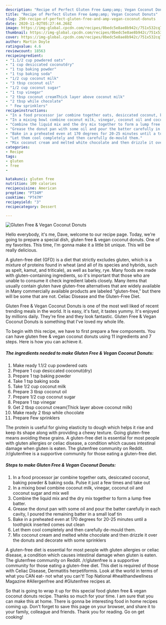 ```yaml
---
description: "Recipe of Perfect Gluten Free &amp;amp; Vegan Coconut Donuts"
title: "Recipe of Perfect Gluten Free &amp;amp; Vegan Coconut Donuts"
slug: 290-recipe-of-perfect-gluten-free-and-amp-vegan-coconut-donuts
date: 2020-11-02T05:27:44.268Z
image: https://img-global.cpcdn.com/recipes/0bedc5e8ae8b942c/751x532cq70/gluten-free-vegan-coconut-donuts-recipe-main-photo.jpg
thumbnail: https://img-global.cpcdn.com/recipes/0bedc5e8ae8b942c/751x532cq70/gluten-free-vegan-coconut-donuts-recipe-main-photo.jpg
cover: https://img-global.cpcdn.com/recipes/0bedc5e8ae8b942c/751x532cq70/gluten-free-vegan-coconut-donuts-recipe-main-photo.jpg
author: Martin Doyle
ratingvalue: 4.6
reviewcount: 18563
recipeingredient:
- "1.1/2 cup powdered oats"
- "1 cup desiccated coconutdry"
- "1 tsp baking powder"
- "1 tsp baking soda"
- "1/2 cup coconut milk"
- "3 tbsp coconut oil"
- "1/2 cup coconut sugar"
- "1 tsp vinegar"
- "2 tbsp coconut creamThick layer above coconut milk"
- "2 tbsp while chocolate"
- " Few sprinklers"
recipeinstructions:
- "In a food processor jar combine together oats, desiccated coconut, baking powder &amp; baking soda. Pulse it just a few times and take out"
- "In a mixing bowl combine coconut milk, vinegar, coconut oil and coconut sugar and mix well"
- "Combine the liquid mix and the dry mix together to form a lump free batter."
- "Grease the donut pan with some oil and pour the batter carefully in each cavity, I poured the remaining batter in a small loaf tin"
- "Bake in a preheated even at 170 degrees for 20-25 minutes until a toothpick inserted comes out clean"
- "Let them cool completely and then carefully de-mould them."
- "Mix coconut cream and melted white chocolate and then drizzle it over the donuts and decorate with some sprinklers"
categories:
- Recipe
tags:
- gluten
- free
- 

katakunci: gluten free  
nutrition: 109 calories
recipecuisine: American
preptime: "PT34M"
cooktime: "PT47M"
recipeyield: "3"
recipecategory: Dessert

---
```



![Gluten Free &amp; Vegan Coconut Donuts](https://img-global.cpcdn.com/recipes/0bedc5e8ae8b942c/751x532cq70/gluten-free-vegan-coconut-donuts-recipe-main-photo.jpg)

Hello everybody, it's me, Dave, welcome to our recipe page. Today, we're going to prepare a special dish, gluten free &amp; vegan coconut donuts. One of my favorites. This time, I'm gonna make it a little bit unique. This will be really delicious.

A gluten-free diet (GFD) is a diet that strictly excludes gluten, which is a mixture of proteins found in wheat (and all of its species and hybrids, such as spelt, kamut, and triticale), as well as barley, rye. Many foods are made with gluten-containing ingredients, so it&#39;s important that those who are unable to consume it check ingredient labels closely. Many items that usually contain gluten have gluten-free alternatives that are widely available in Many commercially available products are labeled &#34;gluten-free,&#34; but there will be some that are not. Celiac Disease and the Gluten-Free Diet.

Gluten Free &amp; Vegan Coconut Donuts is one of the most well liked of recent trending meals in the world. It is easy, it's fast, it tastes yummy. It's enjoyed by millions daily. They're fine and they look fantastic. Gluten Free &amp; Vegan Coconut Donuts is something that I've loved my whole life.


To begin with this recipe, we have to first prepare a few components. You can have gluten free &amp; vegan coconut donuts using 11 ingredients and 7 steps. Here is how you can achieve it.

<!--inarticleads1-->

##### The ingredients needed to make Gluten Free &amp; Vegan Coconut Donuts:

1. Make ready 1.1/2 cup powdered oats
1. Prepare 1 cup desiccated coconut(dry)
1. Prepare 1 tsp baking powder
1. Take 1 tsp baking soda
1. Take 1/2 cup coconut milk
1. Prepare 3 tbsp coconut oil
1. Prepare 1/2 cup coconut sugar
1. Prepare 1 tsp vinegar
1. Get 2 tbsp coconut cream(Thick layer above coconut milk)
1. Make ready 2 tbsp while chocolate
1. Prepare  Few sprinklers


The protein is useful for giving elasticity to dough which helps it rise and keep its shape along with providing a chewy texture. Going gluten-free means avoiding these grains. A gluten-free diet is essential for most people with gluten allergies or celiac disease, a condition which causes intestinal damage when gluten is eaten. The glutenfree community on Reddit. /r/glutenfree is a supportive community for those eating a gluten-free diet. 

<!--inarticleads2-->

##### Steps to make Gluten Free &amp; Vegan Coconut Donuts:

1. In a food processor jar combine together oats, desiccated coconut, baking powder &amp; baking soda. Pulse it just a few times and take out
1. In a mixing bowl combine coconut milk, vinegar, coconut oil and coconut sugar and mix well
1. Combine the liquid mix and the dry mix together to form a lump free batter.
1. Grease the donut pan with some oil and pour the batter carefully in each cavity, I poured the remaining batter in a small loaf tin
1. Bake in a preheated even at 170 degrees for 20-25 minutes until a toothpick inserted comes out clean
1. Let them cool completely and then carefully de-mould them.
1. Mix coconut cream and melted white chocolate and then drizzle it over the donuts and decorate with some sprinklers


A gluten-free diet is essential for most people with gluten allergies or celiac disease, a condition which causes intestinal damage when gluten is eaten. The glutenfree community on Reddit. /r/glutenfree is a supportive community for those eating a gluten-free diet. This diet is required of those with Celiac Disease, Dermatitis herpetiformis. Look at the world in terms of what you CAN eat- not what you can&#39;t! Top National #healthandwellness Magazine #Allergenfree and #Glutenfree recipes at. 

So that is going to wrap it up for this special food gluten free &amp; vegan coconut donuts recipe. Thanks so much for your time. I am sure that you can make this at home. There is gonna be interesting food in home recipes coming up. Don't forget to save this page on your browser, and share it to your family, colleague and friends. Thank you for reading. Go on get cooking!
